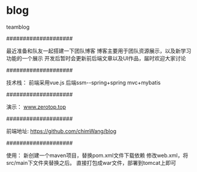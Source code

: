 # blog
teamblog

####################

最近准备和队友一起搭建一下团队博客
博客主要用于团队资源展示，以及新学习功能的一个展示
开发后暂时会更新前后端文章以及UI作品，届时欢迎大家讨论


####################

技术栈：
前端采用vue.js
后端ssm--spring+spring mvc+mybatis

####################

演示： 
www.zerotop.top


####################

前端地址: 
https://github.com/chimWang/blog


####################

使用：
新创建一个maven项目，替换pom.xml文件下载依赖
修改web.xml，将src/main下文件夹替换之后。
直接打包成war文件，部署到tomcat上即可
